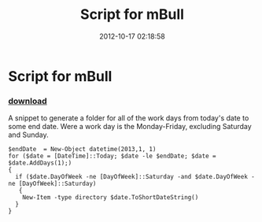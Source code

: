 ﻿---
pid:            3696
poster:         Donno
title:          Script for mBull
date:           2012-10-17 02:18:58
format:         posh
parent:         0
parent:         0

---

# Script for mBull

### [download](3696.ps1)

A snippet to generate a folder for all of the work days from today's date to some end date.
Were a work day is the Monday-Friday, excluding Saturday and Sunday.


```posh
$endDate  = New-Object datetime(2013,1, 1) 
for ($date = [DateTime]::Today; $date -le $endDate; $date = $date.AddDays(1);)
{
  if ($date.DayOfWeek -ne [DayOfWeek]::Saturday -and $date.DayOfWeek -ne [DayOfWeek]::Saturday)
   {
    New-Item -type directory $date.ToShortDateString()
  }
}
```
